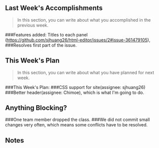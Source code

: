 ## Last Week's Accomplishments

> In this section, you can write about what you accomplished in the previous week.

###Features added: Titles to each panel (https://github.com/sjhuang26/html-editor/issues/2#issue-361479105),
###Resolves first part of the issue.


## This Week's Plan

> In this section, you can write about what you have planned for next week.

###This Week's Plan:
###CSS support for site(assignee: sjhuang26)
###Better header(assignee: Chimoe), which is what I'm going to do.

## Anything Blocking?

###One team member dropped the class.
###We did not commit small changes very often, which means some conflicts have to be resolved.

## Notes

